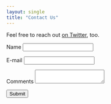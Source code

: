 ```yaml
---
layout: single
title: "Contact Us"
---
```


Feel free to reach out [on Twitter](https://twitter.com/BeABetterManOL), too.

<form name="contact" netlify>
<p><label>Name <input type="text" name="name" /></label></p>
<p><label>E-mail <input type="email" name="email" /></label></p>
<p><label>Comments <textarea name="comments"></textarea></label></p>
<p><button type="submit">Submit</button></p>
</form>